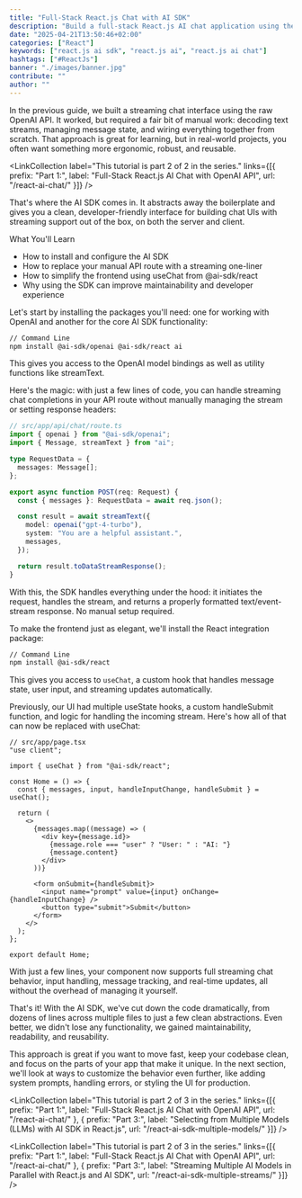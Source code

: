 ```yaml
---
title: "Full-Stack React.js Chat with AI SDK"
description: "Build a full-stack React.js AI chat application using the AI SDK by Vercel ..."
date: "2025-04-21T13:50:46+02:00"
categories: ["React"]
keywords: ["react.js ai sdk", "react.js ai", "react.js ai chat"]
hashtags: ["#ReactJs"]
banner: "./images/banner.jpg"
contribute: ""
author: ""
---
```


In the previous guide, we built a streaming chat interface using the raw OpenAI API. It worked, but required a fair bit of manual work: decoding text streams, managing message state, and wiring everything together from scratch. That approach is great for learning, but in real-world projects, you often want something more ergonomic, robust, and reusable.

<LinkCollection label="This tutorial is part 2 of 2 in the series." links={[{ prefix: "Part 1:", label: "Full-Stack React.js AI Chat with OpenAI API", url: "/react-ai-chat/" }]} />

That's where the AI SDK comes in. It abstracts away the boilerplate and gives you a clean, developer-friendly interface for building chat UIs with streaming support out of the box, on both the server and client.

What You'll Learn
- How to install and configure the AI SDK
- How to replace your manual API route with a streaming one-liner
- How to simplify the frontend using useChat from @ai-sdk/react
- Why using the SDK can improve maintainability and developer experience

<ReadMore label="Learn Next.js" link="https://www.road-to-next.com/" />

Let's start by installing the packages you'll need: one for working with OpenAI and another for the core AI SDK functionality:

```sh
// Command Line
npm install @ai-sdk/openai @ai-sdk/react ai
```

This gives you access to the OpenAI model bindings as well as utility functions like streamText.

Here's the magic: with just a few lines of code, you can handle streaming chat completions in your API route without manually managing the stream or setting response headers:

```ts
// src/app/api/chat/route.ts
import { openai } from "@ai-sdk/openai";
import { Message, streamText } from "ai";

type RequestData = {
  messages: Message[];
};

export async function POST(req: Request) {
  const { messages }: RequestData = await req.json();

  const result = await streamText({
    model: openai("gpt-4-turbo"),
    system: "You are a helpful assistant.",
    messages,
  });

  return result.toDataStreamResponse();
}
```

With this, the SDK handles everything under the hood: it initiates the request, handles the stream, and returns a properly formatted text/event-stream response. No manual setup required.

To make the frontend just as elegant, we'll install the React integration package:

```sh
// Command Line
npm install @ai-sdk/react
```

This gives you access to `useChat`, a custom hook that handles message state, user input, and streaming updates automatically.

Previously, our UI had multiple useState hooks, a custom handleSubmit function, and logic for handling the incoming stream. Here's how all of that can now be replaced with useChat:

```tsx
// src/app/page.tsx
"use client";

import { useChat } from "@ai-sdk/react";

const Home = () => {
  const { messages, input, handleInputChange, handleSubmit } = useChat();

  return (
    <>
      {messages.map((message) => (
        <div key={message.id}>
          {message.role === "user" ? "User: " : "AI: "}
          {message.content}
        </div>
      ))}

      <form onSubmit={handleSubmit}>
        <input name="prompt" value={input} onChange={handleInputChange} />
        <button type="submit">Submit</button>
      </form>
    </>
  );
};

export default Home;
```

With just a few lines, your component now supports full streaming chat behavior, input handling, message tracking, and real-time updates, all without the overhead of managing it yourself.

<Divider />

That's it! With the AI SDK, we've cut down the code dramatically, from dozens of lines across multiple files to just a few clean abstractions. Even better, we didn't lose any functionality, we gained maintainability, readability, and reusability.

This approach is great if you want to move fast, keep your codebase clean, and focus on the parts of your app that make it unique. In the next section, we'll look at ways to customize the behavior even further, like adding system prompts, handling errors, or styling the UI for production.

<LinkCollection label="This tutorial is part 2 of 3 in the series." links={[{ prefix: "Part 1:", label: "Full-Stack React.js AI Chat with OpenAI API", url: "/react-ai-chat/" }, { prefix: "Part 3:", label: "Selecting from Multiple Models (LLMs) with AI SDK in React.js", url: "/react-ai-sdk-multiple-models/" }]} />

<LinkCollection label="This tutorial is part 2 of 3 in the series." links={[{ prefix: "Part 1:", label: "Full-Stack React.js AI Chat with OpenAI API", url: "/react-ai-chat/" }, { prefix: "Part 3:", label: "Streaming Multiple AI Models in Parallel with React.js and AI SDK", url: "/react-ai-sdk-multiple-streams/" }]} />
